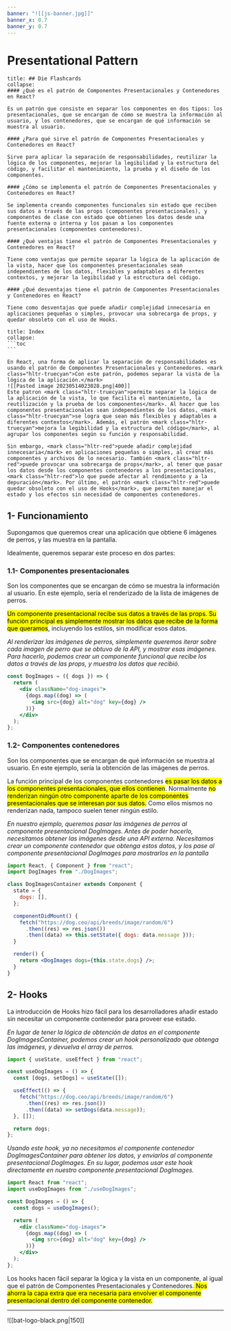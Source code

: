 ```yaml
---
banner: "![[js-banner.jpg]]"
banner_x: 0.7
banner_y: 0.7
---
```


# Presentational Pattern 

```ad-flashcards
title: ## Die Flashcards
collapse:
#### ¿Qué es el patrón de Componentes Presentacionales y Contenedores en React?

Es un patrón que consiste en separar los componentes en dos tipos: los presentacionales, que se encargan de cómo se muestra la información al usuario, y los contenedores, que se encargan de qué información se muestra al usuario.

#### ¿Para qué sirve el patrón de Componentes Presentacionales y Contenedores en React?

Sirve para aplicar la separación de responsabilidades, reutilizar la lógica de los componentes, mejorar la legibilidad y la estructura del código, y facilitar el mantenimiento, la prueba y el diseño de los componentes.

#### ¿Cómo se implementa el patrón de Componentes Presentacionales y Contenedores en React?

Se implementa creando componentes funcionales sin estado que reciben sus datos a través de las props (componentes presentacionales), y componentes de clase con estado que obtienen los datos desde una fuente externa o interna y los pasan a los componentes presentacionales (componentes contenedores).

#### ¿Qué ventajas tiene el patrón de Componentes Presentacionales y Contenedores en React?

Tiene como ventajas que permite separar la lógica de la aplicación de la vista, hacer que los componentes presentacionales sean independientes de los datos, flexibles y adaptables a diferentes contextos, y mejorar la legibilidad y la estructura del código.

#### ¿Qué desventajas tiene el patrón de Componentes Presentacionales y Contenedores en React?

Tiene como desventajas que puede añadir complejidad innecesaria en aplicaciones pequeñas o simples, provocar una sobrecarga de props, y quedar obsoleto con el uso de Hooks.
```

````ad-info
title: Index
collapse: 
```toc
```

````

````ad-abstract
En React, una forma de aplicar la separación de responsabilidades es usando el patrón de Componentes Presentacionales y Contenedores. <mark class="hltr-truecyan">Con este patrón, podemos separar la vista de la lógica de la aplicación.</mark>
![[Pasted image 20230514023028.png|400]]
Este patron <mark class="hltr-truecyan">permite separar la lógica de la aplicación de la vista, lo que facilita el mantenimiento, la reutilización y la prueba de los componentes</mark>. Al hacer que los componentes presentacionales sean independientes de los datos, <mark class="hltr-truecyan">se logra que sean más flexibles y adaptables a diferentes contextos</mark>. Además, el patrón <mark class="hltr-truecyan">mejora la legibilidad y la estructura del código</mark>, al agrupar los componentes según su función y responsabilidad.

Sin embargo, <mark class="hltr-red">puede añadir complejidad innecesaria</mark> en aplicaciones pequeñas o simples, al crear más componentes y archivos de lo necesario. También <mark class="hltr-red">puede provocar una sobrecarga de props</mark>, al tener que pasar los datos desde los componentes contenedores a los presentacionales, <mark class="hltr-red">lo que puede afectar al rendimiento y a la depuración</mark>. Por último, el patrón <mark class="hltr-red">puede quedar obsoleto con el uso de Hooks</mark>, que permiten manejar el estado y los efectos sin necesidad de componentes contenedores.
````

## 1-  Funcionamiento
Supongamos que queremos crear una aplicación que obtiene 6 imágenes de perros, y las muestra en la pantalla.

Idealmente, queremos separar este proceso en dos partes:

### 1.1-  Componentes presentacionales
Son los componentes que se encargan de cómo se muestra la información al usuario. En este ejemplo, sería el renderizado de la lista de imágenes de perros.

<mark class="hltr-truecyan">Un componente presentacional recibe sus datos a través de las props. Su función principal es simplemente mostrar los datos que recibe de la forma que queramos</mark>, incluyendo los estilos, sin modificar esos datos.

*Al renderizar las imágenes de perros, simplemente queremos iterar sobre cada imagen de perro que se obtuvo de la API, y mostrar esas imágenes. Para hacerlo, podemos crear un componente funcional que recibe los datos a través de las props, y muestra los datos que recibió.*
```jsx file:"👾 Componente presentacional recibiendo props" hl:1 error:
const DogImages = ({ dogs }) => {
  return (
    <div className="dog-images">
      {dogs.map((dog) => (
        <img src={dog} alt="dog" key={dog} />
      ))}
    </div>
  );
};
```


### 1.2-  Componentes contenedores
Son los componentes que se encargan de qué información se muestra al usuario. En este ejemplo, sería la obtención de las imágenes de perros. 

La función principal de los componentes contenedores <mark class="hltr-truecyan">es pasar los datos a los componentes presentacionales, que ellos contienen</mark>. Normalmente <mark class="hltr-truecyan">no renderizan ningún otro componente aparte de los componentes presentacionales que se interesan por sus datos.</mark> Como ellos mismos no renderizan nada, tampoco suelen tener ningún estilo.

*En nuestro ejemplo, queremos pasar las imágenes de perros al componente presentacional DogImages. Antes de poder hacerlo, necesitamos obtener las imágenes desde una API externa. Necesitamos crear un componente contenedor que obtenga estos datos, y los pase al componente presentacional DogImages para mostrarlos en la pantalla*

```jsx file:"👾 Componente contenedor enviando props" hl:16 error:
import React, { Component } from "react";
import DogImages from "./DogImages";

class DogImagesContainer extends Component {
  state = {
    dogs: [],
  };

  componentDidMount() {
    fetch("https://dog.ceo/api/breeds/image/random/6")
      .then((res) => res.json())
      .then((data) => this.setState({ dogs: data.message }));
  }

  render() {
    return <DogImages dogs={this.state.dogs} />;
  }
}
```

## 2-  Hooks
La introducción de Hooks hizo fácil para los desarrolladores añadir estado sin necesitar un componente contenedor para proveer ese estado.

*En lugar de tener la lógica de obtención de datos en el componente DogImagesContainer, podemos crear un hook personalizado que obtenga las imágenes, y devuelva el array de perros.*
```jsx file:"👾Hooks useState & useEffect" hl:error:
import { useState, useEffect } from "react";

const useDogImages = () => {
  const [dogs, setDogs] = useState([]);

  useEffect(() => {
    fetch("https://dog.ceo/api/breeds/image/random/6")
      .then((res) => res.json())
      .then((data) => setDogs(data.message));
  }, []);

  return dogs;
};
```
*Usando este hook, ya no necesitamos el componente contenedor DogImagesContainer para obtener los datos, y enviarlos al componente presentacional DogImages. En su lugar, podemos usar este hook directamente en nuestro componente presentacional DogImages.*
```jsx file:"👾Recieving data from hooks" hl:2,5 error:
import React from "react";
import useDogImages from "./useDogImages";

const DogImages = () => {
  const dogs = useDogImages();

  return (
    <div className="dog-images">
      {dogs.map((dog) => (
        <img src={dog} alt="dog" key={dog} />
      ))}
    </div>
  );
};
```
Los hooks hacen fácil separar la lógica y la vista en un componente, al igual que el patrón de Componentes Presentacionales y Contenedores.<mark class="hltr-truecyan"> Nos ahorra la capa extra que era necesaria para envolver el componente presentacional dentro del componente contenedor.</mark>
<hr>


![[bat-logo-black.png|150]]
